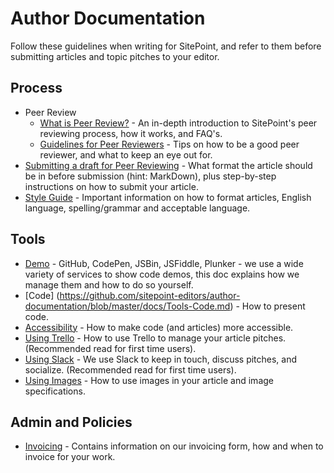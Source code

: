 # Author Documentation

Follow these guidelines when writing for SitePoint, and refer to them before submitting articles and topic pitches to your editor.

## Process
- Peer Review
    - [What is Peer Review?](https://github.com/sitepoint-editors/author-documentation/blob/master/docs/Process-Peer%20Review-What%20Is%20Peer%20Review.md) - An in-depth introduction to SitePoint's peer reviewing process, how it works, and FAQ's.
    - [Guidelines for Peer Reviewers](https://github.com/sitepoint-editors/author-documentation/blob/master/docs/Process-Peer%20Review-Guidelines%20for%20Peer%20Review.md) - Tips on how to be a good peer reviewer, and what to keep an eye out for.
- [Submitting a draft for Peer Reviewing](https://github.com/sitepoint-editors/author-documentation/blob/master/docs/Process-Submitting%20a%20draft%20for%20Peer%20Reviewing.md) - What format the article should be in before submission (hint: MarkDown), plus step-by-step instructions on how to submit your article.
- [Style Guide](https://github.com/sitepoint-editors/author-documentation/blob/master/docs/Process-Style%20Guide.md) - Important information on how to format articles, English language, spelling/grammar and acceptable language. 


## Tools
- [Demo](https://github.com/sitepoint-editors/author-documentation/blob/master/docs/Tools-Demo.md) - GitHub, CodePen, JSBin, JSFiddle, Plunker - we use a wide variety of services to show code demos, this doc explains how we manage them and how to do so yourself.
- [Code] (https://github.com/sitepoint-editors/author-documentation/blob/master/docs/Tools-Code.md) - How to present code.
- [Accessibility](https://github.com/sitepoint-editors/author-documentation/blob/master/docs/Tools-Accessibility.md) - How to make code (and articles) more accessible.
- [Using Trello](https://github.com/sitepoint-editors/author-documentation/blob/master/docs/Tools-Using%20Trello.md) - How to use Trello to manage your article pitches. (Recommended read for first time users).
- [Using Slack](https://github.com/sitepoint-editors/author-documentation/blob/master/docs/Tools-Using%20Slack.md) - We use Slack to keep in touch, discuss pitches, and socialize. (Recommended read for first time users).
- [Using Images](https://github.com/sitepoint-editors/author-documentation/blob/master/docs/Tools-Images.md) - How to use images in your article and image specifications. 


## Admin and Policies
- [Invoicing](https://github.com/sitepoint-editors/author-documentation/blob/master/docs/Admin%20Policies-Invoicing.md) - Contains information on our invoicing form, how and when to invoice for your work.
